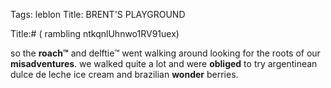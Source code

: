 Tags: leblon
Title: BRENT'S PLAYGROUND
  
Title:# ( rambling ntkqnlUhnwo1RV91uex)  
  
so the **roach™** and delftie™ went walking around looking for the roots of our **misadventures**. we walked quite a lot and were **obliged** to try argentinean dulce de leche ice cream and brazilian **wonder** berries.  
